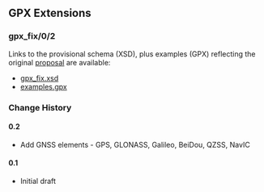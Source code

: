 ## GPX Extensions

### gpx_fix/0/2

Links to the provisional schema (XSD), plus examples (GPX) reflecting the original [proposal](../../README.md) are available:

- [gpx_fix.xsd](gpx_fix.xsd)
- [examples.gpx](examples.gpx)



### Change History

#### 0.2

- Add GNSS elements - GPS, GLONASS, Galileo, BeiDou, QZSS, NavIC

#### 0.1

- Initial draft
